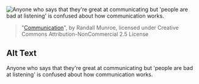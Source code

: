 ![Anyone who says that they're great at communicating but 'people are bad at listening' is confused about how communication works.](https://imgs.xkcd.com/comics/communication.png)
> "[Communication](https://xkcd.com/1028/)", by Randall Munroe, licensed under Creative Commons Attribution-NonCommercial 2.5 License

## Alt Text
Anyone who says that they're great at communicating but 'people are bad at listening' is confused about how communication works.
